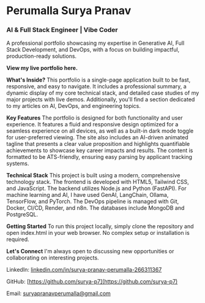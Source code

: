 <h1>Perumalla Surya Pranav</h1>
<h3>AI & Full Stack Engineer | Vibe Coder</h3>
A professional portfolio showcasing my expertise in Generative AI, Full Stack Development, and DevOps, with a focus on building impactful, production-ready solutions.

**View my live portfolio here.**

**What's Inside?**
This portfolio is a single-page application built to be fast, responsive, and easy to navigate. It includes a professional summary, a dynamic display of my core technical stack, and detailed case studies of my major projects with live demos. Additionally, you'll find a section dedicated to my articles on AI, DevOps, and engineering topics.

**Key Features**
The portfolio is designed for both functionality and user experience. It features a fluid and responsive design optimized for a seamless experience on all devices, as well as a built-in dark mode toggle for user-preferred viewing. The site also includes an AI-driven animated tagline that presents a clear value proposition and highlights quantifiable achievements to showcase key career impacts and results. The content is formatted to be ATS-friendly, ensuring easy parsing by applicant tracking systems.

**Technical Stack**
This project is built using a modern, comprehensive technology stack. The frontend is developed with HTML5, Tailwind CSS, and JavaScript. The backend utilizes Node.js and Python (FastAPI). For machine learning and AI, I have used GenAI, LangChain, Ollama, TensorFlow, and PyTorch. The DevOps pipeline is managed with Git, Docker, CI/CD, Render, and n8n. The databases include MongoDB and PostgreSQL.

**Getting Started**
To run this project locally, simply clone the repository and open index.html in your web browser. No complex setup or installation is required.

**Let's Connect**
I'm always open to discussing new opportunities or collaborating on interesting projects.

LinkedIn: [linkedin.com/in/surya-pranav-perumalla-266311367](linkedin.com/in/surya-pranav-perumalla-266311367)

GitHub: [https://github.com/surya-p7](https://github.com/surya-p7)

Email: suryapranavperumalla@gmail.com
